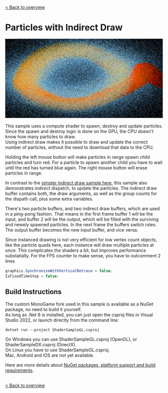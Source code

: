 [< Back to overview](https://github.com/cpt-max/MonoGame-Shader-Samples/tree/overview)

# Particles with Indirect Draw

![Screenshots](https://github.com/cpt-max/MonoGame-Shader-Samples/blob/overview/Screenshots/ParticlesIndirectDraw.jpg?raw=true)

This sample uses a compute shader to spawn, destroy and update particles.<br>
Since the spawn and destroy logic is done on the GPU, the CPU doesn't know how many particles to draw.<br>
Using indirect draw makes it possible to draw and update the correct number of particles, without the need to download that data to the CPU.

Holding the left mouse button will make particles in range spawn child particles and turn red. For a particle to spawn another child you have to wait until the red has turned blue again. The right mouse button will erase particles in range.

In contrast to the [simpler indirect draw sample here](https://github.com/cpt-max/MonoGame-Shader-Samples/tree/object_culling_indirect_draw), this sample also demonstrates indirect dispatch, to update the particles. The indirect draw buffer contains both, the draw arguments, as well as the group counts for the dispath call, plus some extra variables.

There's two particle buffers, and two indirect draw buffers, which are used in a ping-pong fashion. That means in the first frame buffer 1 will be the input, and buffer 2 will be the output, which will be filled with the surviving and newely spawned particles. In the next frame the buffers switch roles. The output buffer becomes the new input buffer, and vice versa. 

Since instanced drawing is not very efficient for low vertex count objects, like the particle quads here, each instance will draw multiple particles at once. This complicates the shaders a bit, but improves performance substatially. 
For the FPS counter to make sense, you have to outcomment 2 lines
```C#
graphics.SynchronizeWithVerticalRetrace = false;
IsFixedTimeStep = false;
```

## Build Instructions
The custom MonoGame fork used in this sample is available as a NuGet package, no need to build it yourself.<br>
As long as .Net 6 is installed, you can just open the csproj files in Visual Studio 2022, or launch directly from the command line:
```
dotnet run --project ShaderSampleGL.csproj
```
On Windows you can use ShaderSampleGL.csproj (OpenGL), or ShaderSampleDX.csproj (DirectX).<br>
On Linux you have to use ShaderSampleGL.csproj.<br>
Mac, Android and iOS are not yet available.

Here are more details about [NuGet packages, platform support and build requirements](https://github.com/cpt-max/Docs/blob/master/Build%20Requirements.md).
<br><br>

[< Back to overview](https://github.com/cpt-max/MonoGame-Shader-Samples/tree/overview)




